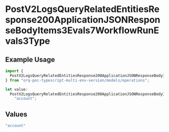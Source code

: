 # PostV2LogsQueryRelatedEntitiesResponse200ApplicationJSONResponseBodyItems3Evals7WorkflowRunEvals3Type

## Example Usage

```typescript
import {
  PostV2LogsQueryRelatedEntitiesResponse200ApplicationJSONResponseBodyItems3Evals7WorkflowRunEvals3Type,
} from "orq-poc-typescript-multi-env-version/models/operations";

let value:
  PostV2LogsQueryRelatedEntitiesResponse200ApplicationJSONResponseBodyItems3Evals7WorkflowRunEvals3Type =
    "account";
```

## Values

```typescript
"account"
```